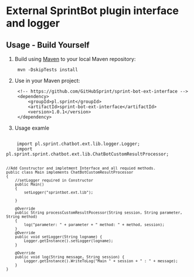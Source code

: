 # External SprintBot plugin interface and logger

## Usage - Build Yourself

1. Build using [Maven](http://maven.apache.org) to your local Maven repository:

        mvn -DskipTests install

2. Use in your Maven project:

        <!-- https://github.com/GitHubSprint/sprint-bot-ext-interface -->         
        <dependency>
            <groupId>pl.sprint</groupId>
            <artifactId>sprint-bot-ext-interface</artifactId>
            <version>1.0.1</version>            
        </dependency>

3. Usage examle
<code>
    import pl.sprint.chatbot.ext.lib.logger.Logger;
    import pl.sprint.sprint.chatbot.ext.lib.ChatBotCustomResultProcessor;

    //Add Constructor and impletment Interface and all requied methods.
    public class Main implements ChatBotCustomResultProcessor
    {
        //setLogger required in Constructor
        public Main() 
        {    
            setLogger("sprintbot.ext.lib");
            
        }

        @Override
        public String processCustomResultPocessor(String session, String parameter, String method) 
        {
            log("parameter: " + parameter + " method: " + method, session);
        }
        @Override
        public void setLogger(String logname) {
            Logger.getInstance().setLogger(logname);
        }

        @Override
        public void log(String message, String session) {
            Logger.getInstance().WriteToLog("Main " + session + " : " + message);
        }
    }
</code>